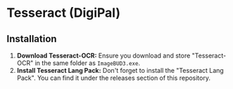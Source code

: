 # Tesseract (DigiPal)

## Installation

1. **Download Tesseract-OCR:** Ensure you download and store "Tesseract-OCR" in the same folder as `ImageBUD3.exe`.
2. **Install Tesseract Lang Pack:** Don't forget to install the "Tesseract Lang Pack". You can find it under the releases section of this repository.


